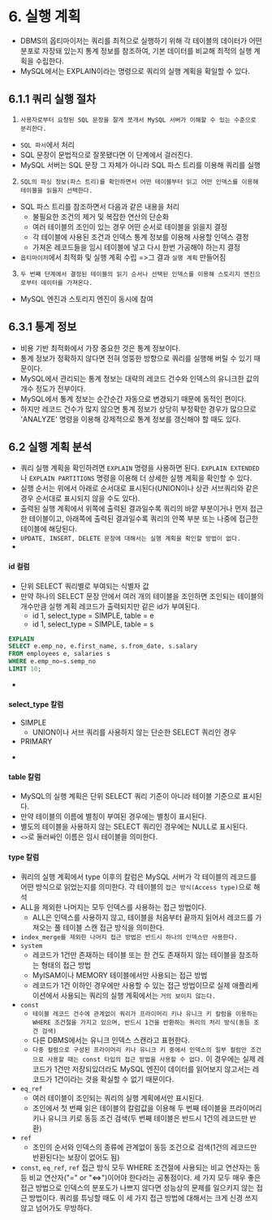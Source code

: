 
# 6. 실행 계획 
- DBMS의 옵티마이저는 쿼리를 최적으로 실행하기 위해 각 테이블의 데이터가 어떤 분포로 자장돼 있는지 통계 정보를 참조하여, 기본 데이터를 비교해 최적의 실행 계획을 수립한다. 
- MySQL에서는 EXPLAIN이라는 명령으로 쿼리의 실행 계획을 확일할 수 있다. 

## 6.1.1 쿼리 실행 절차 
1. `사용자로부터 요청된 SQL 문장을 잘게 쪼개서 MySQL 서버가 이해할 수 있는 수준으로 분리한다.`
  -  `SQL 파서`에서 처리 
  - SQL 문장이 문법적으로 잘못됐다면 이 단계에서 걸러진다. 
  - MySQL 서버는 SQL 문장 그 자체가 아니라 SQL 파스 트리를 이용해 쿼리를 실행
2. `SQL의 파싱 정보(파스 트리)를 확인하면서 어떤 테이블부터 읽고 어떤 인덱스를 이용해 테이블을 읽을지 선택한다.`
  - SQL 파스 트리를 참조하면서 다음과 같은 내용을 처리 
    + 불필요한 조건의 제거 및 복잡한 연산의 단순화 
    + 여러 테이블의 조인이 있는 경우 어떤 순서로 테이블을 읽을지 결정 
    + 각 테이블에 사용된 조건과 인덱스 통계 정보를 이용해 사용할 인덱스 결정
    + 가져온 레코드들을 임시 테이블에 넣고 다시 한번 가공해야 하는지 결정
  - `옵티마이저`에서 최적화 및 실행 계획 수립 =>그 결과 `실행 계획` 만들어짐 
3. `두 번째 단계에서 결정된 테이블의 읽기 순서나 선택된 인덱스를 이용해 스토리지 엔진으로부터 데이터를 가져온다.` 
  - MySQL 엔진과 스토리지 엔진이 동시에 참여

## 6.3.1 통계 정보 
- 비용 기반 최적화에서 가장 중요한 것은 통계 정보이다.
- 통계 정보가 정확하지 않다면 전혀 엉뚱한 방향으로 쿼리를 실행해 버릴 수 있기 때문이다. 
- MySQL에서 관리되는 통계 정보는 대략의 레코드 건수와 인덱스의 유니크한 값의 개수 정도가 전부이다. 
- MySQL에서 통계 정보는 순간순간 자동으로 변경되기 때문에 동적인 편이다. 
- 하지만 레코드 건수가 많지 않으면 통계 정보가 상당히 부정확한 경우가 많으므로 'ANALYZE' 명령을 이용해 강제적으로 통계 정보를 갱신해야 할 때도 있다. 

## 6.2 실행 계획 분석
- 쿼리 실행 계획을 확인하려면 `EXPLAIN` 명령을 사용하면 된다. `EXPLAIN EXTENDED`나 `EXPLAIN PARTITIONS` 명령을 이용해 더 상세한 실행 계획을 확인할 수 있다. 
- 실행 순서는 위에서 아래로 순서대로 표시된다(UNION이나 상관 서브쿼리와 같은 경우 순서대로 표시되지 않을 수도 있다).
- 출력된 실행 계획에서 위쪽에 출력된 결과일수록 쿼리의 바깥 부분이거나 먼저 접근한 테이블이고, 아래쪽에 출력된 결과일수록 쿼리의 안쪽 부분 또는 나중에 접근한 테이블에 해당된다. 
- `UPDATE, INSERT, DELETE 문장에 대해서는 실행 계획을 확인할 방법이 없다.` 
- 
#### id 컬럼 
- 단위 SELECT 쿼리별로 부여되는 식별자 값 
- 만약 하나의 SELECT 문장 안에서 여러 개의 테이블을 조인하면 조인되는 테이블의 개수만큼 실행 계획 레코드가 출력되지만 같은 id가 부여된다. 
  + id 1, select_type = SIMPLE, table = e
  + id 1, select_type = SIMPLE, table = s
```sql
EXPLAIN
SELECT e.emp_no, e.first_name, s.from_date, s.salary
FROM employees e, salaries s
WHERE e.emp_no=s.semp_no
LIMIT 10;
```

- 
#### select_type 칼럼
- SIMPLE
  + UNION이나 서브 쿼리를 사용하지 않는 단순한 SELECT 쿼리인 경우
-  PRIMARY
  +   
  
#### table 칼럼
- MySQL의 실행 계획은 단위 SELECT 쿼리 기준이 아니라 테이블 기준으로 표시된다.
- 만약 테이블의 이름에 별칭이 부여된 경우에는 별칭이 표시된다. 
- 별도의 테이블을 사용하지 않는 SELECT 쿼리인 경우에는 NULL로 표시된다. 
- `<>`로 둘러싸인 이름은 임시 테이블을 의미한다. 

#### type 칼럼 
- 쿼리의 실행 계획에서 type 이후의 칼럼은 MySQL 서버가 각 테이블의 레코드를 어떤 방식으로 읽었는지를 의미한다. 각 테이블의 `접근 방식(Access type)`으로 해석
- ALL을 제외한 나머지는 모두 인덱스를 사용하는 접근 방법이다.
  + ALL은 인덱스를 사용하지 않고, 테이블을 처음부터 끝까지 읽어서 레코드를 가져오는 풀 테이블 스캔 접근 방식을 의미한다. 
- `index_merge를 제외한 나머지 접근 방법은 반드시 하나의 인덱스만 사용한다.` 
- `system`
  + 레코드가 1건만 존재하는 테이블 또는 한 건도 존재하지 않는 테이블을 참조하는 형태의 접근 방법 
  + MyISAM이나 MEMORY 테이블에서만 사용되는 접근 방법 
  + 레코드가 1건 이하인 경우에만 사용할 수 있는 접근 방법이므로 실제 애플리케이션에서 사용되는 쿼리의 실행 계획에서는 `거의 보이지 않는다.`
- `const`
  + `테이블 레코드 건수에 관계없이 쿼리가 프라이머리 키나 유니크 키 칼럼을 이용하는 WHERE 조건절을 가지고 있으며, 반드시 1건을 반환하는 쿼리의 처리 방식(동등 조건 검색)` 
  + 다른 DBMS에서는 유니크 인덱스 스캔라고 표현한다.  
  + `다중 컬럼으로 구성된 프라이머리 키나 유니크 키 중에서 인덱스의 일부 컬럼만 조건으로 사용할 때는 const 타입의 접근 방법을 사용할 수 없다.` 이 경우에는 실제 레코드가 1건만 저장되있더라도 MySQL 엔진이 데이터를 읽어보지 않고서는 레코드가 1건이라는 것을 확실할 수 없기 때문이다. 
- `eq_ref`
  + 여러 테이블이 조인되는 쿼리의 실행 계획에서만 표시된다. 
  + 조인에서 첫 번째 읽은 테이블의 칼럼값을 이용해 두 번째 테이블을 프라이머리 키나 유니크 키로 동등 조건 검색(두 번째 테이블은 반드시 1건의 레코드만 반환)
- `ref`
  + 조인의 순서와 인덱스의 종류에 관계없이 동등 조건으로 검색(1건의 레코드만 반환된다는 보장이 없어도 됨) 
- `const`, `eq_ref`, `ref` 접근 방식 모두 WHERE 조건절에 사용되는 비교 연산자는 동등 비교 연산자("=" or "<=>")이어야 한다라는 공통점이다. 세 가지 모두 매우 좋은 접근 방법으로 인덱스의 분포도가 나쁘지 않다면 성능상의 문제를 일으키지 않는 접근 방법이다. 쿼리를 튜닝할 때도 이 세 가지 접근 방법에 대해서는 크게 신경 쓰지 않고 넘어가도 무방하다. 


